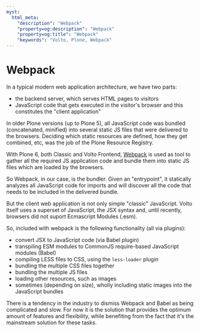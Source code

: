 ```yaml
---
myst:
  html_meta:
    "description": "Webpack"
    "property=og:description": "Webpack"
    "property=og:title": "Webpack"
    "keywords": "Volto, Plone, Webpack"
---
```


# Webpack

In a typical modern web application architecture, we have two parts:

- the backend server, which serves HTML pages to visitors
- JavaScript code that gets executed in the visitor's browser and this
  constitutes the "client application"

In older Plone versions (up to Plone 5), all JavaScript code was bundled
(concatenated, minified) into several static JS files that were delivered to
the browsers. Deciding which static resources are defined, how they get
combined, etc, was the job of the Plone Resource Registry.

With Plone 6, both Classic and Volto Frontend, [Webpack](https://webpack.js.org/)
is used as tool to gather all the required JS application code and bundle them
into static JS files which are loaded by the browsers.

So Webpack, in our case, is the bundler. Given an "entrypoint", it statically
analyzes all JavaScript code for imports and will discover all the code that
needs to be included in the delivered bundle.

But the client web application is not only simple "classic" JavaScript. Volto
itself uses a superset of JavaScript, the JSX syntax and, until recently,
browsers did not suport Ecmascript Modules (.esm).

So, included with webpack is the following functionality (all via plugins):

- convert JSX to JavaScript code (via Babel plugin)
- transpiling ESM modules to CommonJS require-based JavaScript modules (Babel)
- compiling LESS files to CSS, using the `less-loader` plugin
- bundling the multiple CSS files together
- bundling the multiple JS files
- loading other resources, such as images
- sometimes (depending on size), wholly including static images into the
  JavaScript bundles

There is a tendency in the industry to dismiss Webpack and Babel as being
complicated and slow. For now it is the solution that provides the optimum
amount of features and flexibility, while benefiting from the fact that it's
the mainstream solution for these tasks.
